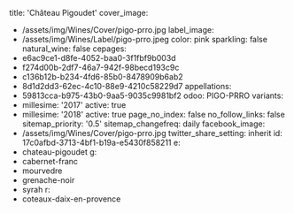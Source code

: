 title: 'Château Pigoudet'
cover_image:
  - /assets/img/Wines/Cover/pigo-prro.jpg
label_image:
  - /assets/img/Wines/Label/pigo-prro.jpeg
color: pink
sparkling: false
natural_wine: false
cepages:
  - e6ac9ce1-d8fe-4052-baa0-3f1fbf9b003d
  - f274d00b-2df7-46a7-942f-98becd193c9c
  - c136b12b-b234-4fd6-85b0-8478909b6ab2
  - 8d1d2dd3-62ec-4c10-88e9-4210c58229d7
appellations:
  - 59813cca-b975-43b0-9aa5-9035c9981bf2
odoo: PIGO-PRRO
variants:
  -
    millesime: '2017'
    active: true
  -
    millesime: '2018'
    active: true
page_no_index: false
no_follow_links: false
sitemap_priority: '0.5'
sitemap_changefreq: daily
facebook_image:
  - /assets/img/Wines/Cover/pigo-prro.jpg
twitter_share_setting: inherit
id: 17c0afbd-3713-4bf1-b19a-e5430f858211
e:
  - chateau-pigoudet
g:
  - cabernet-franc
  - mourvedre
  - grenache-noir
  - syrah
r:
  - coteaux-daix-en-provence
